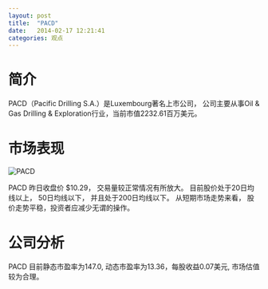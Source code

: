 ```yaml
---
layout: post
title:  "PACD"
date:   2014-02-17 12:21:41
categories: 观点
---
```


# 简介
PACD（Pacific Drilling S.A.）是Luxembourg著名上市公司，
公司主要从事Oil & Gas Drilling & Exploration行业，当前市值2232.61百万美元。

# 市场表现

![PACD](http://finviz.com/chart.ashx?t=PACD&ty=c&ta=1&p=d&s=l)

PACD 昨日收盘价 $10.29，
交易量较正常情况有所放大。
目前股价处于20日均线以上，
50日均线以下，
并且处于200日均线以下。
从短期市场走势来看，
股价走势平稳，投资者应减少无谓的操作。

# 公司分析
PACD 目前静态市盈率为147.0, 动态市盈率为13.36，每股收益0.07美元,
市场估值较为合理。
